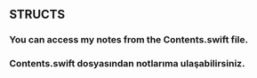 ## STRUCTS
### You can access my notes from the Contents.swift file.
### Contents.swift dosyasından notlarıma ulaşabilirsiniz.
